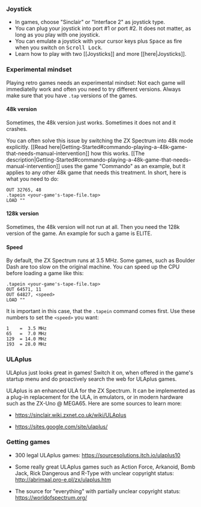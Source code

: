 ### Joystick

* In games, choose "Sinclair" or "Interface 2" as joystick type.
* You can plug your joystick into port #1 or port #2. It does not matter, as long as you play with one joystick.
* You can emulate a joystick with your cursor keys plus <kbd>Space</kbd> as fire when you switch on <kbd>Scroll Lock</kbd>.
* Learn how to play with two [[Joysticks]] and more [[here|Joysticks]].

### Experimental mindset

Playing retro games needs an experimental mindset: Not each game will immediatelly work and often you need to try different versions. Always make sure that you have `.tap` versions of the games.

#### 48k version

Sometimes, the 48k version just works. Sometimes it does not and it crashes.

You can often solve this issue by switching the ZX Spectrum into 48k mode explicitly.
[[Read here|Getting-Started#commando-playing-a-48k-game-that-needs-manual-intervention]] how this works.
[[The description|Getting-Started#commando-playing-a-48k-game-that-needs-manual-intervention]] uses the game "Commando" as an example,
but it applies to any other 48k game that needs this treatment. In short, here is what you need to do:

```
OUT 32765, 48
.tapein <your-game's-tape-file.tap>
LOAD ""
```

#### 128k version

Sometimes, the 48k version will not run at all. Then you need the 128k version of the game. An example for such a game is ELITE.

#### Speed

By default, the ZX Spectrum runs at 3.5 MHz. Some games, such as Boulder Dash are too slow on the original machine. You can speed up the CPU before loading a game like this:

```
.tapein <your-game's-tape-file.tap>
OUT 64571, 11
OUT 64827, <speed>
LOAD ""
```

It is important in this case, that the `.tapein` command comes first. Use these numbers to set the `<speed>` you want:

```
1    =  3.5 MHz
65   =  7.0 MHz
129  = 14.0 MHz
193  = 28.0 MHz
```

### ULAplus

ULAplus just looks great in games! Switch it on, when offered in the game's startup menu and do proactively search the web for ULAplus games.

ULAplus is an enhanced ULA for the ZX Spectrum. It can be implemented as a plug-in replacement for the ULA, in emulators, or in modern hardware such as the ZX-Uno @ MEGA65. Here are some sources to learn more:

* https://sinclair.wiki.zxnet.co.uk/wiki/ULAplus

* https://sites.google.com/site/ulaplus/

### Getting games

* 300 legal ULAplus games: https://sourcesolutions.itch.io/ulaplus10

* Some really great ULAplus games such as Action Force, Arkanoid, Bomb Jack, Rick Dangerous and R-Type with unclear copyright status: http://abrimaal.pro-e.pl/zx/ulaplus.htm

* The source for "everything" with partially unclear copyright status: https://worldofspectrum.org/
